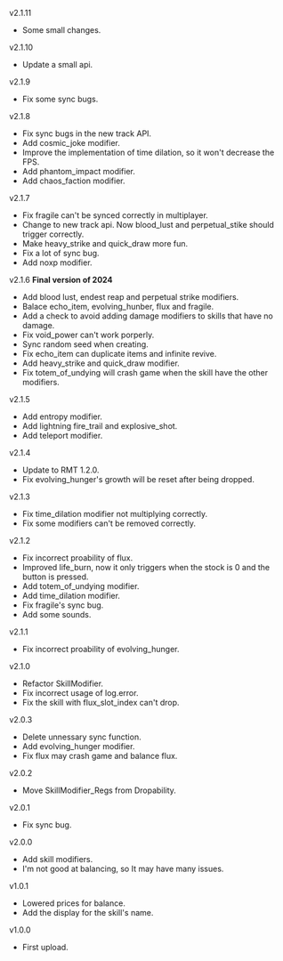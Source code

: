 v2.1.11
* Some small changes.

v2.1.10
* Update a small api.

v2.1.9
* Fix some sync bugs.

v2.1.8
* Fix sync bugs in the new track API.
* Add cosmic_joke modifier.
* Improve the implementation of time dilation, so it won't decrease the FPS.
* Add phantom_impact modifier.
* Add chaos_faction modifier.

v2.1.7
* Fix fragile can't be synced correctly in multiplayer.
* Change to new track api. Now blood_lust and perpetual_stike should trigger correctly.
* Make heavy_strike and quick_draw more fun.
* Fix a lot of sync bug.
* Add noxp modifier.

v2.1.6 **Final version of 2024**
* Add blood lust, endest reap and perpetual strike modifiers.
* Balace echo_item, evolving_hunber, flux and fragile.
* Add a check to avoid adding damage modifiers to skills that have no damage.
* Fix void_power can't work porperly.
* Sync random seed when creating.
* Fix echo_item can duplicate items and infinite revive.
* Add heavy_strike and quick_draw modifier.
* Fix totem_of_undying will crash game when the skill have the other modifiers.

v2.1.5
* Add entropy modifier.
* Add lightning fire_trail and explosive_shot.
* Add teleport modifier.

v2.1.4
* Update to RMT 1.2.0.
* Fix evolving_hunger's growth will be reset after being dropped.

v2.1.3
* Fix time_dilation modifier not multiplying correctly.
* Fix some modifiers can't be removed correctly.

v2.1.2
* Fix incorrect proability of flux.
* Improved life_burn, now it only triggers when the stock is 0 and the button is pressed.
* Add totem_of_undying modifier.
* Add time_dilation modifier.
* Fix fragile's sync bug.
* Add some sounds.

v2.1.1
* Fix incorrect proability of evolving_hunger.

v2.1.0
* Refactor SkillModifier.
* Fix incorrect usage of log.error.
* Fix the skill with flux_slot_index can't drop.

v2.0.3
* Delete unnessary sync function.
* Add evolving_hunger modifier.
* Fix flux may crash game and balance flux.

v2.0.2
* Move SkillModifier_Regs from Dropability.

v2.0.1
* Fix sync bug.

v2.0.0
* Add skill modifiers.
* I'm not good at balancing, so It may have many issues.

v1.0.1
* Lowered prices for balance.
* Add the display for the skill's name.

v1.0.0
* First upload.